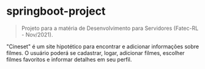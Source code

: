 # springboot-project

> Projeto para a matéria de Desenvolvimento para Servidores (Fatec-RL - Nov/2021).

"Cineset" é um site hipotético para encontrar e adicionar informações sobre filmes. O usuário poderá se cadastrar, logar, adicionar filmes, escolher filmes favoritos e informar detalhes em seu perfil.
